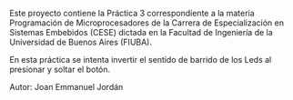 Este proyecto contiene la Práctica 3 correspondiente a la materia Programación de Microprocesadores 
de la Carrera de Especialización en Sistemas Embebidos (CESE) dictada en la Facultad de Ingeniería de 
la Universidad de Buenos Aires (FIUBA).

En esta práctica se intenta invertir el sentido de barrido de los Leds al presionar y soltar el botón.

Autor: Joan Emmanuel Jordán
